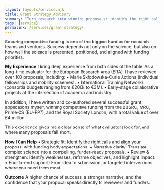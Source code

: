 ```yaml
---
layout: layouts/service.njk
title: Grant Strategy Advisory
summary: "Turn research into winning proposals: identify the right calls, shape narratives, and boost success rates."
tags: [service]
permalink: /services/grant-strategy/
---
```


Securing competitive funding is one of the biggest hurdles for research teams and ventures. Success depends not only on the science, but also on how well the science is presented, positioned, and aligned with funding priorities.

**My Experience**
I bring deep experience from both sides of the table. As a long-time evaluator for the European Research Area (ERA), I have reviewed over 100 proposals, including:
	•	Marie Skłodowska-Curie Actions (individual fellowships and mobility schemes).
	•	International Training Networks (consortia budgets ranging from €200k to €3M).
	•	Early-stage collaborative projects at the intersection of academia and industry.


In addition, I have written and co-authored several successful grant applications myself, winning competitive funding from the BBSRC, MRC, Prime-XS (EU-FP7), and the Royal Society London, with a total value of over £4 million.


This experience gives me a clear sense of what evaluators look for, and where many proposals fall short.

**How I Can Help**
	•	Strategic fit: Identify the right calls and align your proposal with funding body expectations.
	•	Narrative clarity: Translate complex science into a compelling, funder-ready proposals.
	•	Review & strengthen: Identify weaknesses, reframe objectives, and highlight impact.
	•	End-to-end support: From idea to submission, or targeted interventions where you need them most.

**Outcome**
A higher chance of success, a stronger narrative, and the confidence that your proposal speaks directly to reviewers and funders.